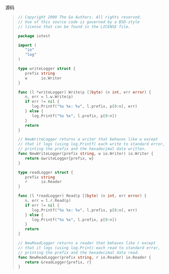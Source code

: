 

源码

> ```Go
> // Copyright 2009 The Go Authors. All rights reserved.
> // Use of this source code is governed by a BSD-style
> // license that can be found in the LICENSE file.
>
> package iotest
>
> import (
>    "io"
>    "log"
> )
>
> type writeLogger struct {
>    prefix string
>    w      io.Writer
> }
>
> func (l *writeLogger) Write(p []byte) (n int, err error) {
>    n, err = l.w.Write(p)
>    if err != nil {
>       log.Printf("%s %x: %v", l.prefix, p[0:n], err)
>    } else {
>       log.Printf("%s %x", l.prefix, p[0:n])
>    }
>    return
> }
>
> // NewWriteLogger returns a writer that behaves like w except
> // that it logs (using log.Printf) each write to standard error,
> // printing the prefix and the hexadecimal data written.
> func NewWriteLogger(prefix string, w io.Writer) io.Writer {
>    return &writeLogger{prefix, w}
> }
>
> type readLogger struct {
>    prefix string
>    r      io.Reader
> }
>
> func (l *readLogger) Read(p []byte) (n int, err error) {
>    n, err = l.r.Read(p)
>    if err != nil {
>       log.Printf("%s %x: %v", l.prefix, p[0:n], err)
>    } else {
>       log.Printf("%s %x", l.prefix, p[0:n])
>    }
>    return
> }
>
> // NewReadLogger returns a reader that behaves like r except
> // that it logs (using log.Print) each read to standard error,
> // printing the prefix and the hexadecimal data read.
> func NewReadLogger(prefix string, r io.Reader) io.Reader {
>    return &readLogger{prefix, r}
> }
> ```

